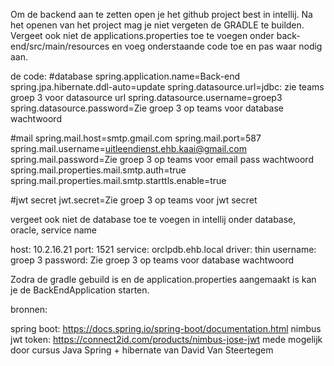 Om de backend aan te zetten open je het github project best in intellij. 
Na het openen van het project mag je niet vergeten de GRADLE te builden.
Vergeet ook niet de applications.properties toe te voegen onder back-end/src/main/resources en voeg onderstaande code toe
en pas waar nodig aan.

de code:
#database
spring.application.name=Back-end
spring.jpa.hibernate.ddl-auto=update
spring.datasource.url=jdbc: zie teams groep 3 voor datasource url
spring.datasource.username=groep3
spring.datasource.password=Zie groep 3 op teams voor database wachtwoord

#mail
spring.mail.host=smtp.gmail.com
spring.mail.port=587
spring.mail.username=uitleendienst.ehb.kaai@gmail.com
spring.mail.password=Zie groep 3 op teams voor email pass wachtwoord
spring.mail.properties.mail.smtp.auth=true
spring.mail.properties.mail.smtp.starttls.enable=true

#jwt secret
jwt.secret=Zie groep 3 op teams voor jwt secret

vergeet ook niet de database toe te voegen in intellij onder database, oracle, service name

host: 10.2.16.21
port: 1521
service: orclpdb.ehb.local
driver: thin
username: groep 3
password: Zie groep 3 op teams voor database wachtwoord

Zodra de gradle gebuild is en de application.properties aangemaakt is kan je de BackEndApplication starten.

bronnen:

spring boot: https://docs.spring.io/spring-boot/documentation.html
nimbus jwt token: https://connect2id.com/products/nimbus-jose-jwt
mede mogelijk door cursus Java Spring + hibernate van David Van Steertegem